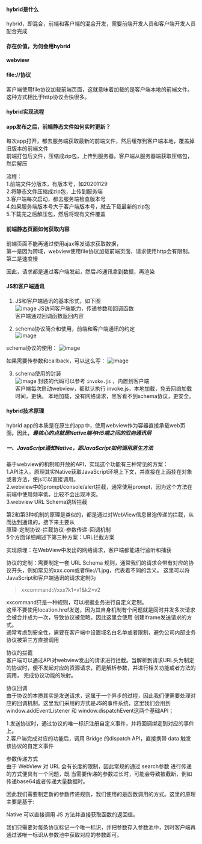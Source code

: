 #### hybrid是什么
hybrid，即混合，前端和客户端的混合开发，需要前端开发人员和客户端开发人员配合完成

#### 存在价值，为何会用hybrid

#### webview

#### file://协议
客户端使用file协议加载前端页面，这就意味着加载的是客户端本地的前端文件。这种方式相比于http协议会快很多。

#### hybrid实现流程


#### app发布之后，前端静态文件如何实时更新？
每次app打开，都去服务端获取最新的前端文件，然后缓存到客户端本地，覆盖掉旧版本的前端文件      
前端打包后文件，压缩成zip包，上传到服务器。客户端从服务器端获取压缩包，然后解压

流程：       
1.前端文件分版本，有版本号，如20201129      
2.将静态文件压缩成zip包，上传到服务端       
3.客户端每次启动，都去服务端检查版本号        
4.如果服务端版本号大于客户端版本号，就去下载最新的zip包       
5.下载完之后解压包，然后将现有文件覆盖       


#### 前端静态页面如何获取内容
前端页面不能再通过使用ajax等发请求获取数据，       
第一是因为跨域，webview使用file协议加载前端页面，请求使用http会有限制。       
第二是速度慢       

因此，请求都是通过客户端发起，然后JS通讯拿到数据，再渲染


#### JS和客户端通讯
1. JS和客户端通讯的基本形式，如下图      
![image](https://github.com/lizuncong/Front-End-Development-Notes/blob/master/resource/hybrid-01.jpg)
JS访问客户端能力，传递参数和回调函数       
客户端通过回调函数返回内容

2. schema协议简介和使用，前端和客户端通讯的约定      
![image](https://github.com/lizuncong/Front-End-Development-Notes/blob/master/resource/hybrid-02.jpg)

schema协议的使用： 
![image](https://github.com/lizuncong/Front-End-Development-Notes/blob/master/resource/hybrid-03.jpg)

如果需要传参数和callback，可以这么写：
![image](https://github.com/lizuncong/Front-End-Development-Notes/blob/master/resource/hybrid-04.jpg)



3. schema使用的封装      
![image](https://github.com/lizuncong/Front-End-Development-Notes/blob/master/resource/hybrid-05.jpg)
封装的代码可以参考 `invoke.js` ，内置到客户端        
客户端每次启动webview，都默认执行 invoke.js，本地加载，免去网络加载时间，更快。
本地加载，没有网络请求，黑客看不到schema协议，更安全。


#### hybrid技术原理
hybrid app的本质是在原生的app中，使用webview作为容器直接承载web页面。因此，***最核心的点就是Native端与H5端之间的双向通讯层***


##### 一、JavaScript通知Native，即JavaScript如何调用原生方法
基于webview的机制和开放的API，实现这个功能有三种常见的方案：      
1.API注入。原理其实Native获取JavaScript环境上下文，并直接在上面挂在对象或者方法，使js可以直接调用。        
2.webview中的prompt/console/alert拦截，通常使用prompt，因为这个方法在前端中使用频率低，比较不会出现冲突。       
3.webview URL Schema跳转拦截       

第2和第3种机制的原理是类似的，都是通过对WebView信息冒泡传递的拦截，从而达到通讯的，接下来主要从        
原理-定制协议-拦截协议-参数传递-回调机制       
5个方面详细阐述下第三种方案：URL拦截方案

实现原理：在WebView中发出的网络请求，客户端都能进行监听和捕获

协议的定制：需要制定一套 URL Schema 规则，通常我们的请求会带有对应的协议开头，例如常见的xxx.com或者file://1.jpg，代表着不同的含义。
这里可以将JavaScript和客户端通讯的请求定制为
> xxcommand://xxx?k1=v1&k2=v2

xxcommand只是一种规则，可以根据业务进行自定义定制。       
这里不要使用location.href发送，因为其自身机制有个问题就是同时并发多次请求会被合并成为一次，导致协议被忽略。因此这里会使用
创建iframe发送请求的方式。        
通常考虑到安全性，需要在客户端中设置域名白名单或者限制，避免公司内部业务协议被第三方直接调用


协议的拦截        
客户端可以通过API对webview发出的请求进行拦截。当解析到请求URL头为制定的协议时，便不发起对应的资源请求，而是解析参数，并进行相关功能或者方法的调用，
完成协议功能的映射。


协议回调         
由于协议的本质其实是发送请求，这属于一个异步的过程，因此我们便需要处理对应的回调机制。这里我们采用的方式是JS的事件系统，这里我们会用到 window.addEventListener 和 window.dispatchEvent这两个基础API；

1.发送协议时，通过协议的唯一标识注册自定义事件，并将回调绑定到对应的事件上。         
2.客户端完成对应的功能后，调用 Bridge 的dispatch API，直接携带 data 触发该协议的自定义事件        


参数传递方式            
由于 WebView 对 URL 会有长度的限制，因此常规的通过 search参数 进行传递的方式便具有一个问题，既 当需要传递的参数过长时，可能会导致被截断，例如传递base64或者传递大量数据时。

因此我们需要制定新的参数传递规则，我们使用的是函数调用的方式。这里的原理主要是基于:

Native 可以直接调用 JS 方法并直接获取函数的返回值。

我们只需要对每条协议标记一个唯一标识，并把参数存入参数池中，到时客户端再通过该唯一标识从参数池中获取对应的参数即可。
